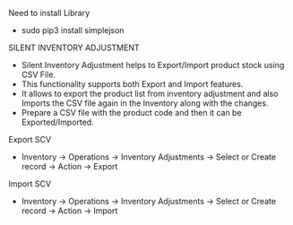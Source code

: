 Need to install Library

* sudo pip3 install simplejson

SILENT INVENTORY ADJUSTMENT

* Silent Inventory Adjustment helps to Export/Import product stock using CSV File.
* This functionality supports both Export and Import features.
* It allows to export the product list from inventory adjustment and also Imports the CSV file again in the Inventory along with the changes.
* Prepare a CSV file with the product code and then it can be Exported/Imported.

Export SCV

* Inventory -> Operations -> Inventory Adjustments -> Select or Create record -> Action -> Export

Import SCV

* Inventory -> Operations -> Inventory Adjustments -> Select or Create record -> Action -> Import

